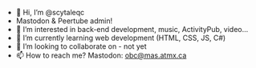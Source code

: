 - 👋 Hi, I’m @scytaleqc
- Mastodon & Peertube admin!
- 👀 I’m interested in back-end development, music, ActivityPub, video...
- 🌱 I’m currently learning web development (HTML, CSS, JS, C#)
- 💞️ I’m looking to collaborate on - not yet
- 📫 How to reach me?  Mastodon: [obc@mas.atmx.ca](https://mas.atmx.ca/@obc)

<!---
scytaleqc/scytaleqc is a ✨ special ✨ repository because its `README.md` (this file) appears on your GitHub profile.
You can click the Preview link to take a look at your changes.
--->
